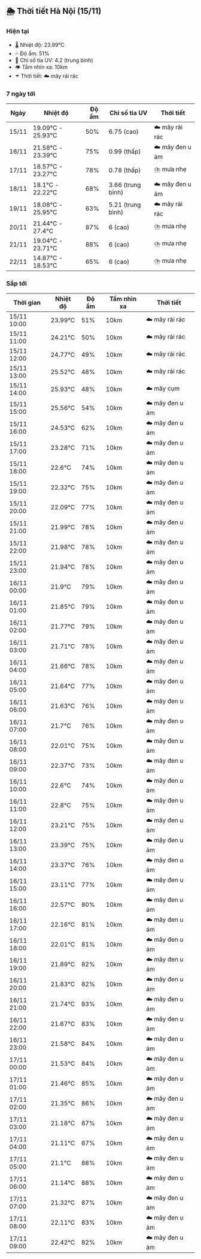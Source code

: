 ## 🌦️ Thời tiết Hà Nội (15/11)

### Hiện tại

- 🌡️ Nhiệt độ: 23.99℃
- 💦 Độ ẩm: 51%
- 🌟 Chỉ số tia UV: 4.2 (trung bình)
- 👁️ Tầm nhìn xa: 10km
- ☂️ Thời tiết: ☁️ mây rải rác

### 7 ngày tới

| Ngày | Nhiệt độ | Độ ẩm | Chỉ số tia UV | Thời tiết |
| --- | --- | --- | --- | --- |
| 15/11 | 19.09℃ - 25.93℃ | 50% | 6.75 (cao) | ☁️ mây rải rác |
| 16/11 | 21.58℃ - 23.39℃ | 75% | 0.99 (thấp) | ☁️ mây đen u ám |
| 17/11 | 18.57℃ - 23.27℃ | 78% | 0.78 (thấp) | ⛈️ mưa nhẹ |
| 18/11 | 18.1℃ - 22.22℃ | 68% | 3.66 (trung bình) | ☁️ mây đen u ám |
| 19/11 | 18.08℃ - 25.95℃ | 63% | 5.21 (trung bình) | ☁️ mây rải rác |
| 20/11 | 21.44℃ - 27.4℃ | 87% | 6 (cao) | ⛈️ mưa nhẹ |
| 21/11 | 19.04℃ - 23.71℃ | 88% | 6 (cao) | ⛈️ mưa nhẹ |
| 22/11 | 14.87℃ - 18.53℃ | 65% | 6 (cao) | ⛈️ mưa nhẹ |

### Sắp tới

| Thời gian | Nhiệt độ | Độ ẩm | Tầm nhìn xa | Thời tiết |
| --- | --- | --- | --- | --- |
| 15/11 10:00 | 23.99℃ | 51% | 10km | ☁️ mây rải rác |
| 15/11 11:00 | 24.21℃ | 50% | 10km | ☁️ mây rải rác |
| 15/11 12:00 | 24.77℃ | 49% | 10km | ☁️ mây rải rác |
| 15/11 13:00 | 25.52℃ | 48% | 10km | ☁️ mây rải rác |
| 15/11 14:00 | 25.93℃ | 48% | 10km | ☁️ mây cụm |
| 15/11 15:00 | 25.56℃ | 54% | 10km | ☁️ mây đen u ám |
| 15/11 16:00 | 24.53℃ | 62% | 10km | ☁️ mây đen u ám |
| 15/11 17:00 | 23.28℃ | 71% | 10km | ☁️ mây đen u ám |
| 15/11 18:00 | 22.6℃ | 74% | 10km | ☁️ mây đen u ám |
| 15/11 19:00 | 22.32℃ | 75% | 10km | ☁️ mây đen u ám |
| 15/11 20:00 | 22.09℃ | 77% | 10km | ☁️ mây đen u ám |
| 15/11 21:00 | 21.99℃ | 78% | 10km | ☁️ mây đen u ám |
| 15/11 22:00 | 21.98℃ | 78% | 10km | ☁️ mây đen u ám |
| 15/11 23:00 | 21.94℃ | 78% | 10km | ☁️ mây đen u ám |
| 16/11 00:00 | 21.9℃ | 79% | 10km | ☁️ mây đen u ám |
| 16/11 01:00 | 21.85℃ | 79% | 10km | ☁️ mây đen u ám |
| 16/11 02:00 | 21.77℃ | 79% | 10km | ☁️ mây đen u ám |
| 16/11 03:00 | 21.71℃ | 78% | 10km | ☁️ mây đen u ám |
| 16/11 04:00 | 21.66℃ | 78% | 10km | ☁️ mây đen u ám |
| 16/11 05:00 | 21.64℃ | 77% | 10km | ☁️ mây đen u ám |
| 16/11 06:00 | 21.63℃ | 76% | 10km | ☁️ mây đen u ám |
| 16/11 07:00 | 21.7℃ | 76% | 10km | ☁️ mây đen u ám |
| 16/11 08:00 | 22.01℃ | 75% | 10km | ☁️ mây đen u ám |
| 16/11 09:00 | 22.37℃ | 73% | 10km | ☁️ mây đen u ám |
| 16/11 10:00 | 22.6℃ | 74% | 10km | ☁️ mây đen u ám |
| 16/11 11:00 | 22.8℃ | 75% | 10km | ☁️ mây đen u ám |
| 16/11 12:00 | 23.21℃ | 75% | 10km | ☁️ mây đen u ám |
| 16/11 13:00 | 23.39℃ | 75% | 10km | ☁️ mây đen u ám |
| 16/11 14:00 | 23.37℃ | 76% | 10km | ☁️ mây đen u ám |
| 16/11 15:00 | 23.11℃ | 77% | 10km | ☁️ mây đen u ám |
| 16/11 16:00 | 22.57℃ | 80% | 10km | ☁️ mây đen u ám |
| 16/11 17:00 | 22.16℃ | 81% | 10km | ☁️ mây đen u ám |
| 16/11 18:00 | 22.01℃ | 81% | 10km | ☁️ mây đen u ám |
| 16/11 19:00 | 21.89℃ | 82% | 10km | ☁️ mây đen u ám |
| 16/11 20:00 | 21.83℃ | 82% | 10km | ☁️ mây đen u ám |
| 16/11 21:00 | 21.74℃ | 83% | 10km | ☁️ mây đen u ám |
| 16/11 22:00 | 21.67℃ | 83% | 10km | ☁️ mây đen u ám |
| 16/11 23:00 | 21.58℃ | 84% | 10km | ☁️ mây đen u ám |
| 17/11 00:00 | 21.53℃ | 84% | 10km | ☁️ mây đen u ám |
| 17/11 01:00 | 21.46℃ | 85% | 10km | ☁️ mây đen u ám |
| 17/11 02:00 | 21.35℃ | 86% | 10km | ☁️ mây đen u ám |
| 17/11 03:00 | 21.18℃ | 87% | 10km | ☁️ mây đen u ám |
| 17/11 04:00 | 21.11℃ | 87% | 10km | ☁️ mây đen u ám |
| 17/11 05:00 | 21.1℃ | 88% | 10km | ☁️ mây đen u ám |
| 17/11 06:00 | 21.14℃ | 88% | 10km | ☁️ mây đen u ám |
| 17/11 07:00 | 21.32℃ | 87% | 10km | ☁️ mây đen u ám |
| 17/11 08:00 | 22.11℃ | 83% | 10km | ☁️ mây đen u ám |
| 17/11 09:00 | 22.42℃ | 82% | 10km | ☁️ mây đen u ám |
